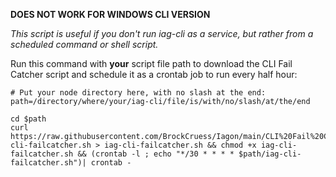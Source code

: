 **DOES NOT WORK FOR WINDOWS CLI VERSION**

*This script is useful if you don't run iag-cli as a service, but rather from a scheduled command or shell script.*

Run this command with **your** script file path to download the CLI Fail Catcher script and schedule it as a crontab job to run every half hour:

```
# Put your node directory here, with no slash at the end:
path=/directory/where/your/iag-cli/file/is/with/no/slash/at/the/end

cd $path
curl https://raw.githubusercontent.com/BrockCruess/Iagon/main/CLI%20Fail%20Catcher/iag-cli-failcatcher.sh > iag-cli-failcatcher.sh && chmod +x iag-cli-failcatcher.sh && (crontab -l ; echo "*/30 * * * * $path/iag-cli-failcatcher.sh")| crontab -
```
